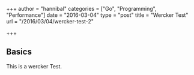 +++
author = "hannibal"
categories = ["Go", "Programming", "Performance"]
date = "2016-03-04"
type = "post"
title = "Wercker Test"
url = "/2016/03/04/wercker-test-2"

+++

Basics
------

This is a wercker Test.
